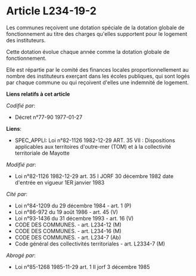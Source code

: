 # Article L234-19-2

Les communes reçoivent une dotation spéciale de la dotation globale de fonctionnement au titre des charges qu'elles
supportent pour le logement des instituteurs.

Cette dotation évolue chaque année comme la dotation globale de fonctionnement.

Elle est répartie par le comité des finances locales proportionnellement au nombre des instituteurs exerçant dans les écoles
publiques, qui sont logés par chaque commune ou qui reçoivent d'elles une indemnité de logement.

**Liens relatifs à cet article**

_Codifié par_:

  - Décret n°77-90 1977-01-27

**Liens**:

  - SPEC_APPLI: Loi n°82-1126 1982-12-29 ART. 35 VII :  Dispositions applicables aux territoires d'outre-mer (TOM) et à la collectivité territoriale de Mayotte

_Modifié par_:

  - Loi n°82-1126 1982-12-29 art. 35 I JORF 30 décembre 1982 date d'entrée en vigueur 1ER janvier 1983

_Cité par_:

  - Loi n°84-1209 du 29 décembre 1984 - art. 1 (P)
  - Loi n°86-972 du 19 août 1986 - art. 45 (V)
  - Loi n°93-1436 du 31 décembre 1993 - art. 16 (V)
  - CODE DES COMMUNES. - art. L234-12 (M)
  - CODE DES COMMUNES. - art. L234-16 (M)
  - CODE DES COMMUNES. - art. L234-7 (Ab)
  - Code général des collectivités territoriales - art. L2334-7 (M)

_Abrogé par_:

  - Loi n°85-1268 1985-11-29 art. 1 II jorf 3 décembre 1985
